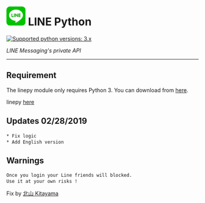# ![logo](LINE.png) LINE Python

 [![Supported python versions: 3.x](https://img.shields.io/badge/python-3.x-green.svg "Supported python versions: 3.x")](https://www.python.org/downloads/) 

*LINE Messaging's private API*

----

## Requirement

The linepy module only requires Python 3. You can download from [here](https://www.python.org/downloads/). 

linepy [here](https://github.com/yinmo-public/linepy)

## Updates 02/28/2019
```
* Fix logic
* Add English version
```
## Warnings
```
Once you login your Line friends will blocked.
Use it at your own risks !
```


Fix by [北山 Kitayama](https://github.com/rootmelo92118)
